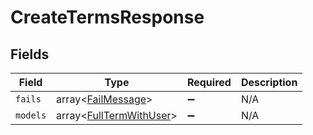 # CreateTermsResponse


## Fields

| Field                                                              | Type                                                               | Required                                                           | Description                                                        |
| ------------------------------------------------------------------ | ------------------------------------------------------------------ | ------------------------------------------------------------------ | ------------------------------------------------------------------ |
| `fails`                                                            | array<[FailMessage](../../models/shared/FailMessage.md)>           | :heavy_minus_sign:                                                 | N/A                                                                |
| `models`                                                           | array<[FullTermWithUser](../../models/shared/FullTermWithUser.md)> | :heavy_minus_sign:                                                 | N/A                                                                |